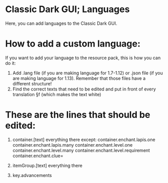 # Classic Dark GUI; Languages
Here, you can add languages to the Classic Dark GUI.

# How to add a custom language:

If you want to add your language to the resource pack, this is how you can do it:
1. Add .lang file (if you are making language for 1.7-1.12) or .json file (if you are making language for 1.13).
  Remember that those files have a different structure!
2. Find the correct texts that need to be edited and put in front of every translation §f (which makes the text white)
 # These are the lines that should be edited: 
 
  1. container.[text] everything there except:
      container.enchant.lapis.one
      container.enchant.lapis.many
      container.enchant.level.one
      container.enchant.level.many
      container.enchant.level.requirement
      container.enchant.clue=
  2. itemGroup.[text] everything there
  
  3. key.advancements
